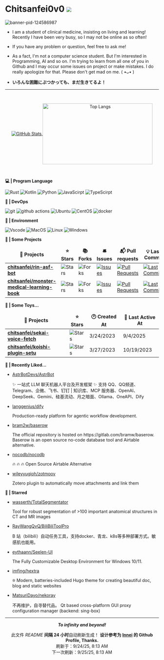 # Chitsanfei0v0 ![](https://visitor-badge.laobi.icu/badge?page_id=chitsanfei.visitor-badge)

![banner-pid-124586987](https://github.com/user-attachments/assets/19ee00e3-3e07-4cbd-8dc7-1a53a745eff0)

- I am a student of clinical medicine, insisting on living and learning! Recently I have been very busy, so I may not be online as so often!

- If you have any problem or question, feel free to ask me!

- As a fact, I'm not a computer science student. But I'm interested in Programming, AI and so on. I'm trying to learn from all one of you in Github and I may occur some issues on project or make mistakes. I do really apologize for that. Please don't get mad on me. ( •ᴗ• )

- **いろんな困難にぶつかっても、まだ生きてるよ！**

---

<br />

<p align="center">
  <a href="https://github.com/chitsanfei/">
    <img align="center" alt="GitHub Stats" src="https://github-readme-stats.vercel.app/api?username=chitsanfei&show_icons=true&include_all_commits=true&theme=transparent" />
  </a>
  <a href="https://github.com/chitsanfei/">
    <img align="center" alt="Top Langs" height="200" width="360" src="https://github-readme-stats.vercel.app/api/top-langs/?username=chitsanfei&layout=compact&theme=transparent" />
  </a>
</p>

<br />

**💻 | Program Language**

<p>
  <img alt="Rust" src="https://img.shields.io/badge/Rust-orange?style=for-the-badge&logo=rust&logoColor=white">
  <img alt="Kotlin" src="https://img.shields.io/badge/Kotlin-%237F52FF.svg?style=for-the-badge&logo=kotlin&logoColor=white">
  <img alt="Python" src="https://img.shields.io/badge/python-3670A0?style=for-the-badge&logo=python&logoColor=ffdd54">
  <img alt="JavaScirpt" src="https://img.shields.io/badge/JavaScript-F7DF1E.svg?style=for-the-badge&logo=JavaScript&logoColor=black">
  <img alt="TypeScirpt" src="https://img.shields.io/badge/typescript-%23007ACC.svg?style=for-the-badge&logo=typescript&logoColor=white">  
</p>


**🚗 | DevOps**

<p>
  <img alt="git" src="https://img.shields.io/badge/git-%23F05033.svg?style=for-the-badge&logo=git&logoColor=white" />
  <img alt="github actions" src="https://img.shields.io/badge/github%20actions-%232671E5.svg?style=for-the-badge&logo=githubactions&logoColor=white" />
  <img alt="Ubuntu" src="https://img.shields.io/badge/Ubuntu-E95420?style=for-the-badge&logo=ubuntu&logoColor=white" />
  <img alt="CentOS" src="https://img.shields.io/badge/CentOS-292929?style=for-the-badge&logo=centos&logoColor=white">
  <img alt="docker" src="https://img.shields.io/badge/Docker-2496ED.svg?style=for-the-badge&logo=Docker&logoColor=white">
</p>

**🌲 | Environment**

<p>
<img alt="Vscode" src="https://img.shields.io/badge/Visual%20Studio%20Code-0078d7.svg?style=for-the-badge&logo=visual-studio-code&logoColor=white">
<img alt="MacOS" src="https://img.shields.io/badge/MacOS-000000?style=for-the-badge&logo=macos&logoColor=white">
<img alt="Linux" src="https://img.shields.io/badge/Linux-FCC624?style=for-the-badge&logo=linux&logoColor=black">
<img alt="Windows" src="https://img.shields.io/badge/Windows-0078D6?style=for-the-badge&logo=windows&logoColor=white">
</p>

**📃 | Some Projects**

<table><thead align=center><tr><td><b>🎁 Projects</b></td><td><b>⭐ Stars</b></td><td><b>📚 Forks</b></td><td><b>🛎 Issues</b></td><td><b>📬 Pull requests</b></td><td><b>💡 Last Commit</b></td></tr></thead><tbody><tr><td><a href=https://github.com/chitsanfei/rin-asf-bot><b>chitsanfei/rin-asf-bot</b></a></td><td><img alt=Stars src="https://img.shields.io/github/stars/chitsanfei/rin-asf-bot?style=flat-square&labelColor=343b41"></td><td><img alt=Forks src="https://img.shields.io/github/forks/chitsanfei/rin-asf-bot?style=flat-square&labelColor=343b41"></td><td><a href=https://github.com/chitsanfei/rin-asf-bot/issues target=_blank><img alt=Issues src="https://img.shields.io/github/issues/chitsanfei/rin-asf-bot?style=flat-square&labelColor=343b41"></a></td><td><a href=https://github.com/chitsanfei/rin-asf-bot/pulls target=_blank><img alt="Pull Requests"src="https://img.shields.io/github/issues-pr/chitsanfei/rin-asf-bot?style=flat-square&labelColor=343b41"></a></td><td><a href=https://github.com/chitsanfei/rin-asf-bot/commits target=_blank><img alt="Last Commits"src="https://img.shields.io/github/last-commit/chitsanfei/rin-asf-bot?style=flat-square&labelColor=343b41"></a></td></tr><tr><td><a href=https://github.com/chitsanfei/monster-medical-learning-book><b>chitsanfei/monster-medical-learning-book</b></a></td><td><img alt=Stars src="https://img.shields.io/github/stars/chitsanfei/monster-medical-learning-book?style=flat-square&labelColor=343b41"></td><td><img alt=Forks src="https://img.shields.io/github/forks/chitsanfei/monster-medical-learning-book?style=flat-square&labelColor=343b41"></td><td><a href=https://github.com/chitsanfei/monster-medical-learning-book/issues target=_blank><img alt=Issues src="https://img.shields.io/github/issues/chitsanfei/monster-medical-learning-book?style=flat-square&labelColor=343b41"></a></td><td><a href=https://github.com/chitsanfei/monster-medical-learning-book/pulls target=_blank><img alt="Pull Requests"src="https://img.shields.io/github/issues-pr/chitsanfei/monster-medical-learning-book?style=flat-square&labelColor=343b41"></a></td><td><a href=https://github.com/chitsanfei/monster-medical-learning-book/commits target=_blank><img alt="Last Commits"src="https://img.shields.io/github/last-commit/chitsanfei/monster-medical-learning-book?style=flat-square&labelColor=343b41"></a></td></tr></tbody></table>

**🎩 | Some Toys...**

<table><thead align=center><tr><td><b>🎁 Projects</b></td><td><b>⭐ Stars</b></td><td><b>🕐 Created At</b></td><td><b>📅 Last Active At</b></td></tr></thead><tbody><tr><td><a href=https://github.com/chitsanfei/sekai-voice-fetch target=_blank><b>chitsanfei/sekai-voice-fetch</b></a></td><td><img alt=Stars src="https://img.shields.io/github/stars/chitsanfei/sekai-voice-fetch?style=flat-square&labelColor=343b41"></td><td>3/24/2023</td><td>9/4/2025</td></tr><tr><td><a href=https://github.com/chitsanfei/koishi-plugin-setu target=_blank><b>chitsanfei/koishi-plugin-setu</b></a></td><td><img alt=Stars src="https://img.shields.io/github/stars/chitsanfei/koishi-plugin-setu?style=flat-square&labelColor=343b41"></td><td>3/27/2023</td><td>10/19/2023</td></tr></tbody></table>

**💖 | Recently Liked...**

<ul><li><a href=https://github.com/AstrBotDevs/AstrBot>AstrBotDevs/AstrBot</a><p>✨ 一站式 LLM 聊天机器人平台及开发框架 ✨ 支持 QQ、QQ频道、Telegram、企微、飞书、钉钉 | 知识库、MCP 服务器、OpenAI、DeepSeek、Gemini、硅基流动、月之暗面、Ollama、OneAPI、Dify</p></li><li><a href=https://github.com/langgenius/dify>langgenius/dify</a><p>Production-ready platform for agentic workflow development.</p></li><li><a href=https://github.com/bram2w/baserow>bram2w/baserow</a><p>The official repository is hosted on https://gitlab.com/bramw/baserow. Baserow is an open source no-code database tool and Airtable alternative.</p></li><li><a href=https://github.com/nocodb/nocodb>nocodb/nocodb</a><p>🔥 🔥 🔥 Open Source Airtable Alternative</p></li><li><a href=https://github.com/wileyyugioh/zotmoov>wileyyugioh/zotmoov</a><p>Zotero plugin to automatically move attachments and link them</p></li></ul>

**🌟 | Starred**

<ul><li><a href=https://github.com/wasserth/TotalSegmentator>wasserth/TotalSegmentator</a><p>Tool for robust segmentation of >100 important anatomical structures in CT and MR images</p></li><li><a href=https://github.com/RayWangQvQ/BiliBiliToolPro>RayWangQvQ/BiliBiliToolPro</a><p>B 站（bilibili）自动任务工具，支持docker、青龙、k8s等多种部署方式。敏感肌也能用。</p></li><li><a href=https://github.com/eythaann/Seelen-UI>eythaann/Seelen-UI</a><p>The Fully Customizable Desktop Environment for Windows 10/11.</p></li><li><a href=https://github.com/imfing/hextra>imfing/hextra</a><p>🔯 Modern, batteries-included Hugo theme for creating beautiful doc, blog and static websites</p></li><li><a href=https://github.com/MatsuriDayo/nekoray>MatsuriDayo/nekoray</a><p>不再维护，自寻替代品。 Qt based cross-platform GUI proxy configuration manager (backend: sing-box)</p></li></ul>

------------

<p align=center><strong><i> To infinity and beyond! </i></strong></p>
<p align=center>此文件 <i>README</i> <b>间隔 24 小时</b>自动刷新生成！ <b>设计参考为 <a href=https://github.com/Innei/Innei>Innei</a> 的 Github Profile, Thanks.</b><br>刷新于：9/24/25, 8:13 AM<br>下一次刷新：9/25/25, 8:13 AM</p>

